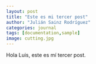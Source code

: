 ```yaml
---
layout: post
title: "Este es mi tercer post"
author: "Julián Sainz Rodríguez"
categories: journal
tags: [documentation,sample]
image: cutting.jpg
---
```


Hola Luis, este es mí tercer post.
